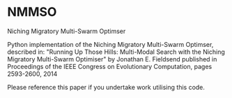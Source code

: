 # NMMSO
Niching Migratory Multi-Swarm Optimser

Python implementation of the Niching Migratory Multi-Swarm Optimser, described
in: "Running Up Those Hills: Multi-Modal Search with the Niching Migratory Multi-Swarm Optimiser"
by Jonathan E. Fieldsend published in Proceedings of the IEEE Congress on Evolutionary Computation, 
pages 2593-2600, 2014

Please reference this paper if you undertake work utilising this code.


